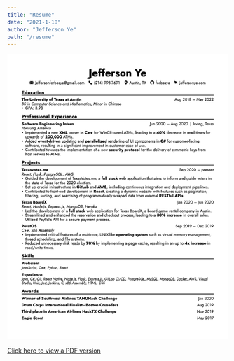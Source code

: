 ```yaml
---
title: "Resume"
date: "2021-1-18"
author: "Jefferson Ye"
path: "/resume"
---
```


![Resume](../images/JeffersonYeJan2021.png "Resume")

[Click here to view a PDF version](https://drive.google.com/file/d/1e7P3sQwMQuoW3WfVrgFUnffa4lqen1-0/view?usp=sharing)
